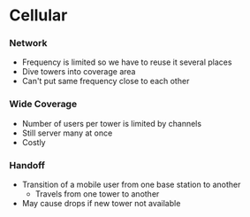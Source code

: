 
# Cellular

### Network
- Frequency is limited so we have to reuse it several places
- Dive towers into coverage area 
- Can't put same frequency close to each other

### Wide Coverage
- Number of users per tower is limited by channels 
- Still server many at once
- Costly


### Handoff 
- Transition of a mobile user from one base station to another
    - Travels from one tower to another
- May cause drops if new tower not available




